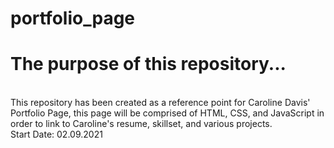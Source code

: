 # portfolio_page
<h1>The purpose of this repository...</h1>
<br>
<p1>This repository has been created as a reference point for Caroline Davis' Portfolio Page, this page will be comprised of HTML, CSS, and JavaScript in order to link to Caroline's resume, skillset, and various projects.</p1>
<br>
<p2>Start Date: 02.09.2021</p2>
